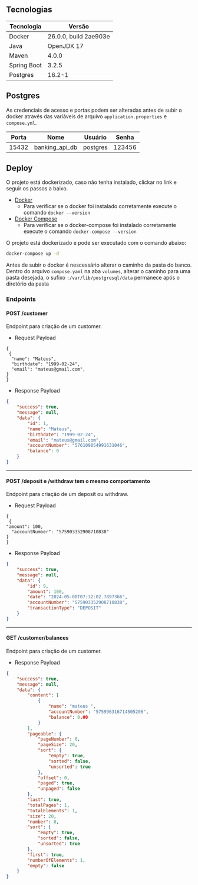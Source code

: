 ## Tecnologias

| Tecnologia  | Versão                |
|-------------|-----------------------|
| Docker      | 26.0.0, build 2ae903e |
| Java        | OpenJDK 17            |
| Maven       | 4.0.0                 |
| Spring Boot | 3.2.5                 |
| Postgres    | 16.2-1                |

## Postgres
As credenciais de acesso e portas podem ser alteradas antes de subir o docker através das variáveis de arquivo
`application.properties` e `compose.yml`.

|       Porta        |        Nome           |  Usuário |  Senha   | 
|:------------------:|:---------------------:|:--------:|:--------:|
|        15432       |     banking_api_db   | postgres | 123456  |


## Deploy
O projeto está dockerizado, caso não tenha instalado, clickar no link e seguir os passos a baixo.

* [Docker](https://docs.docker.com/desktop/)
  * Para verificar se o docker foi instalado corretamente execute o comando `docker --version`
* [Docker Compose](https://docs.docker.com/compose/install/)
  * Para verificar se o docker-compose foi instalado corretamente execute o comando `docker-compose --version`

O projeto está dockerizado e pode ser executado com o comando abaixo:

```bash
docker-compose up -d
```
Antes de subir o docker é nescessário alterar o caminho da pasta do banco. Dentro do arquivo `compose.yaml` na aba `volumes`, alterar o caminho para uma pasta desejada, o sufixo `:/var/lib/postgresql/data` permanece após o diretório da pasta

### Endpoints

#### POST /customer

Endpoint para criação de um customer.

- Request Payload

```
{
 {
  "name": "Mateus",
  "birthdate": "1999-02-24",
  "email": "mateus@gmail.com",
}
}

```
- Response Payload

```json
{
    "success": true,
    "message": null,
    "data": {
        "id": 1,
        "name": "Mateus",
        "birthdate": "1999-02-24",
        "email": "mateus@gmail.com",
        "accountNumber": "576109054991631046",
        "balance": 0
    }
}
```

----------------------------------------------------------------------------

#### POST /deposit e /withdraw tem o mesmo comportamento

Endpoint para criação de um deposit ou withdraw.

- Request Payload

```
{
 {
"amount": 100,
  "accountNumber": "575903352908710838"
}
}

```
- Response Payload

```json
{
    "success": true,
    "message": null,
    "data": {
        "id": 9,
        "amount": 100,
        "date": "2024-05-08T07:32:02.7897366",
        "accountNumber": "575903352908710838",
        "transactionType": "DEPOSIT"
    }
}
```

----------------------------------------------------------------------------

#### GET /customer/balances

Endpoint para criação de um customer.

- Response Payload

```json
{
    "success": true,
    "message": null,
    "data": {
        "content": [
            {
                "name": "mateus ",
                "accountNumber": "575996316714505206",
                "balance": 0.00
            }   
        ],
        "pageable": {
            "pageNumber": 0,
            "pageSize": 20,
            "sort": {
                "empty": true,
                "sorted": false,
                "unsorted": true
            },
            "offset": 0,
            "paged": true,
            "unpaged": false
        },
        "last": true,
        "totalPages": 1,
        "totalElements": 1,
        "size": 20,
        "number": 0,
        "sort": {
            "empty": true,
            "sorted": false,
            "unsorted": true
        },
        "first": true,
        "numberOfElements": 1,
        "empty": false
    }
}
```

